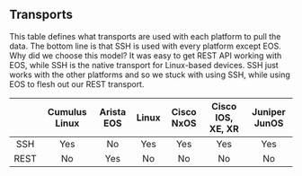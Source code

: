 ## Transports
This table defines what transports are used with each platform to pull the data. The bottom line is that SSH is used with every platform except EOS. Why did we choose this model? It was easy to get REST API working with EOS, while SSH is the native transport for Linux-based devices. SSH just works with the other platforms and so we stuck with using SSH, while using EOS to flesh out our REST transport.

|         | Cumulus Linux | Arista EOS | Linux | Cisco NxOS | Cisco IOS, XE, XR | Juniper JunOS |
| :---------: | :---------------: | :------------: | :-------: | :------: | :-------: | :-------: |
| SSH | Yes | No | Yes | Yes | Yes | Yes |
| REST | No | Yes | No | No | No | No |
